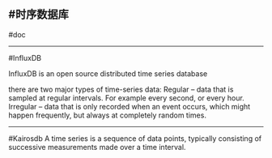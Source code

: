 #时序数据库
---
#doc




---
#InfluxDB

InfluxDB is an open source distributed time series database

there are two major types of time-series data:
Regular – data that is sampled at regular intervals. For example every second, or every hour.
Irregular – data that is only recorded when an event occurs, which might happen frequently, but always at completely random times.




---
#Kairosdb
A time series is a sequence of data points, typically consisting of successive measurements made over a time interval.








